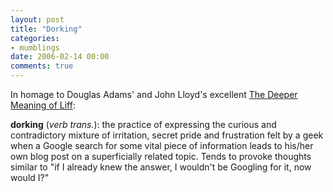 ```yaml
---
layout: post
title: "Dorking"
categories:
- mumblings
date: 2006-02-14 00:00
comments: true
---
```


<p>In homage to Douglas Adams' and John Lloyd's excellent <a href="http://www.amazon.co.uk/exec/obidos/ASIN/0330322206/qid=1139956471/sr=8-1/ref=sr_8_xs_ap_i1_xgl/202-0145059-1053435">The Deeper Meaning of Liff</a>:</p>

<p><strong>dorking</strong> (<em>verb trans.</em>): the practice of expressing the curious and contradictory mixture of irritation, secret pride and frustration felt by a geek when a Google search for some vital piece of information leads to his/her own blog post on a superficially related topic. Tends to provoke thoughts similar to "if I already knew the answer, I wouldn't be Googling for it, now would I?"</p>



